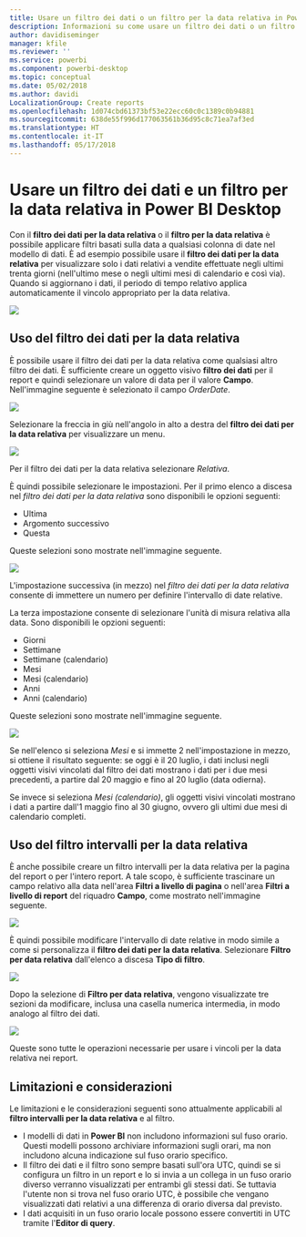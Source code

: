 ```yaml
---
title: Usare un filtro dei dati o un filtro per la data relativa in Power BI Desktop
description: Informazioni su come usare un filtro dei dati o un filtro per limitare intervalli di date relative in Power BI Desktop
author: davidiseminger
manager: kfile
ms.reviewer: ''
ms.service: powerbi
ms.component: powerbi-desktop
ms.topic: conceptual
ms.date: 05/02/2018
ms.author: davidi
LocalizationGroup: Create reports
ms.openlocfilehash: 1d074cbd61373bf53e22ecc60c0c1389c0b94881
ms.sourcegitcommit: 638de55f996d177063561b36d95c8c71ea7af3ed
ms.translationtype: HT
ms.contentlocale: it-IT
ms.lasthandoff: 05/17/2018
---
```

# <a name="use-a-relative-date-slicer-and-filter-in-power-bi-desktop"></a>Usare un filtro dei dati e un filtro per la data relativa in Power BI Desktop
Con il **filtro dei dati per la data relativa** o il **filtro per la data relativa** è possibile applicare filtri basati sulla data a qualsiasi colonna di date nel modello di dati. È ad esempio possibile usare il **filtro dei dati per la data relativa** per visualizzare solo i dati relativi a vendite effettuate negli ultimi trenta giorni (nell'ultimo mese o negli ultimi mesi di calendario e così via). Quando si aggiornano i dati, il periodo di tempo relativo applica automaticamente il vincolo appropriato per la data relativa.

![](media/desktop-slicer-filter-date-range/relative-date-range-slicer-filter_01.png)

## <a name="using-the-relative-date-range-slicer"></a>Uso del filtro dei dati per la data relativa
È possibile usare il filtro dei dati per la data relativa come qualsiasi altro filtro dei dati. È sufficiente creare un oggetto visivo **filtro dei dati** per il report e quindi selezionare un valore di data per il valore **Campo**. Nell'immagine seguente è selezionato il campo *OrderDate*.

![](media/desktop-slicer-filter-date-range/relative-date-range-slicer-filter_02.png)

Selezionare la freccia in giù nell'angolo in alto a destra del **filtro dei dati per la data relativa** per visualizzare un menu.

![](media/desktop-slicer-filter-date-range/relative-date-range-slicer-filter_03.png)

Per il filtro dei dati per la data relativa selezionare *Relativa*.

È quindi possibile selezionare le impostazioni. Per il primo elenco a discesa nel *filtro dei dati per la data relativa* sono disponibili le opzioni seguenti:

* Ultima
* Argomento successivo
* Questa

Queste selezioni sono mostrate nell'immagine seguente.

![](media/desktop-slicer-filter-date-range/relative-date-range-slicer-filter_04.png)

L'impostazione successiva (in mezzo) nel *filtro dei dati per la data relativa* consente di immettere un numero per definire l'intervallo di date relative.

La terza impostazione consente di selezionare l'unità di misura relativa alla data. Sono disponibili le opzioni seguenti:

* Giorni
* Settimane
* Settimane (calendario)
* Mesi
* Mesi (calendario)
* Anni
* Anni (calendario)

Queste selezioni sono mostrate nell'immagine seguente.

![](media/desktop-slicer-filter-date-range/relative-date-range-slicer-filter_05.png)

Se nell'elenco si seleziona *Mesi* e si immette 2 nell'impostazione in mezzo, si ottiene il risultato seguente: se oggi è il 20 luglio, i dati inclusi negli oggetti visivi vincolati dal filtro dei dati mostrano i dati per i due mesi precedenti, a partire dal 20 maggio e fino al 20 luglio (data odierna).

Se invece si seleziona *Mesi (calendario)*, gli oggetti visivi vincolati mostrano i dati a partire dall'1 maggio fino al 30 giugno, ovvero gli ultimi due mesi di calendario completi.

## <a name="using-the-relative-date-range-filter"></a>Uso del filtro intervalli per la data relativa
È anche possibile creare un filtro intervalli per la data relativa per la pagina del report o per l'intero report. A tale scopo, è sufficiente trascinare un campo relativo alla data nell'area **Filtri a livello di pagina** o nell'area **Filtri a livello di report** del riquadro **Campo**, come mostrato nell'immagine seguente.

![](media/desktop-slicer-filter-date-range/relative-date-range-slicer-filter_06.png)

È quindi possibile modificare l'intervallo di date relative in modo simile a come si personalizza il **filtro dei dati per la data relativa**. Selezionare **Filtro per data relativa** dall'elenco a discesa **Tipo di filtro**.

![](media/desktop-slicer-filter-date-range/relative-date-range-slicer-filter_07.png)

Dopo la selezione di **Filtro per data relativa**, vengono visualizzate tre sezioni da modificare, inclusa una casella numerica intermedia, in modo analogo al filtro dei dati.

![](media/desktop-slicer-filter-date-range/relative-date-range-slicer-filter_08.png)

Queste sono tutte le operazioni necessarie per usare i vincoli per la data relativa nei report.

## <a name="limitations-and-considerations"></a>Limitazioni e considerazioni
Le limitazioni e le considerazioni seguenti sono attualmente applicabili al **filtro intervalli per la data relativa** e al filtro.

* I modelli di dati in **Power BI** non includono informazioni sul fuso orario. Questi modelli possono archiviare informazioni sugli orari, ma non includono alcuna indicazione sul fuso orario specifico.
* Il filtro dei dati e il filtro sono sempre basati sull'ora UTC, quindi se si configura un filtro in un report e lo si invia a un collega in un fuso orario diverso verranno visualizzati per entrambi gli stessi dati. Se tuttavia l'utente non si trova nel fuso orario UTC, è possibile che vengano visualizzati dati relativi a una differenza di orario diversa dal previsto.
* I dati acquisiti in un fuso orario locale possono essere convertiti in UTC tramite l'**Editor di query**.

